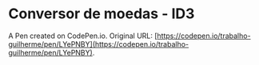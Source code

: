 # Conversor de moedas - ID3

A Pen created on CodePen.io. Original URL: [https://codepen.io/trabalho-guilherme/pen/LYePNBY](https://codepen.io/trabalho-guilherme/pen/LYePNBY).


